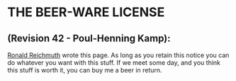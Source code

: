 # THE BEER-WARE LICENSE 
## (Revision 42 - Poul-Henning Kamp):
[Ronald Reichmuth](mailto:emaily@icloud.com) wrote this page. As long as you retain this notice you can do whatever you want with this stuff. If we meet some day, and you think this stuff is worth it, you can buy me a beer in return.
